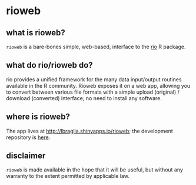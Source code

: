 # rioweb

## what is rioweb?

`rioweb` is a bare-bones simple, web-based, interface to the
[rio](http://cran.rstudio.com/web/packages/rio) R package.

## what do rio/rioweb do?

rio provides a unified framework for the many data input/output
routines available in the R community. Rioweb exposes it on a web app,
allowing you to convert between various file formats with a simple
upload (original) / download (converted) interface; no need to install
any software.

## where is rioweb?

The app lives at http://lbraglia.shinyapps.io/rioweb; the development
repository is [here](http://github.com/lbraglia/rioweb).

## disclaimer

`rioweb` is made available in the hope that it will be useful, but without
any warranty to the extent permitted by applicable law.
